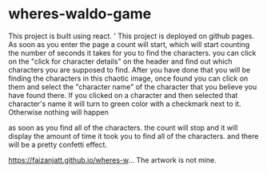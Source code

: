 # wheres-waldo-game
This project is built using react. '
This project is deployed on github pages. 
As soon as you enter the page a count will start, which will start counting the number of seconds it takes for you to find the characters.
you can click on the "click for character details" on the header and find out which characters you are supposed to find.
After you have done that you will be finding the characters in this chaotic image, once found you can click on them and select the "character name" of the character that you believe you have found there.
If you clicked on a character and then selected that character's name it will turn to green color with a checkmark next to it.
Otherwise nothing will happen

as soon as you find all of the characters. the count will stop and it will display the amount of time it took you to find all of the characters.
and there will be a pretty confetti effect.


https://faizanjatt.github.io/wheres-w...
The artwork is not mine.

